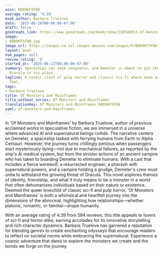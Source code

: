```yaml
---
asin: B0D9KF5FQN
average_rating: '4.39'
book_author: Barbara Truelove
date: '2025-06-16T00:00:00-07:00'
draft: false
goodreads_link: https://www.goodreads.com/book/show/216540053-of-monsters-and-mainframes
image:
- B0D9KF5FQN.jpg
image_url: https://images-na.ssl-images-amazon.com/images/P/B0D9KF5FQN.01._SCLZZZZZZZ.jpg
layout: book
num_pages: null
review_rating: '5'
started_at: '2025-06-11T00:00:00-07:00'
summary: Spaceships can seek vengeance, and Demeter is about to put the ancient vampire
  Dracula in his place.
tagline: A cosmic clash of pulp horror and classic sci-fi where even machines can
  feel.
tags:
- Barbara Truelove
title: Of Monsters and Mainframes
title_without_series: Of Monsters and Mainframes
translationKey: Of Monsters and Mainframes-B0D9KF5FQN
yaml: of-monsters-and-mainframes
---
```


In 'Of Monsters and Mainframes' by Barbara Truelove, author of previous acclaimed works in speculative fiction, we are immersed in a universe where advanced AI and supernatural beings collide. The narrative centers on Demeter, a spaceship tasked with ferrying humans from Earth to Alpha Centauri. However, the journey turns chillingly perilous when passengers start mysteriously dying—not due to mechanical failures, as reported by the ship's AI medical system, but from the sinister actions of an ancient vampire who has taken to boarding Demeter to eliminate humans. With a cast that includes a fierce werewolf, a resurrected engineer, a pharaoh with supernatural powers, and a vampire holding a grudge, Demeter's crew must unite to withstand the growing threat of Dracula. This novel explores themes of identity, friendship, and what it truly means to be a monster in a world that often dehumanizes individuals based on their nature or existence. Deemed the queer lovechild of classic sci-fi and pulp horror, 'Of Monsters and Mainframes' is both a whimsical and heartfelt journey into the dimensions of the abnormal, highlighting how relationships—whether platonic, romantic, or familial—shape humanity.

With an average rating of 4.39 from 594 reviews, this title appeals to lovers of sci-fi and horror alike, earning accolades for its innovative storytelling and rich character dynamics. Barbara Truelove has garnered a reputation for blending genres to create enchanting odysseys that encourage readers to reflect on societal norms while embracing the supernatural. Experience a cosmic adventure that dares to explore the monsters we create and the bonds we forge on the journey.